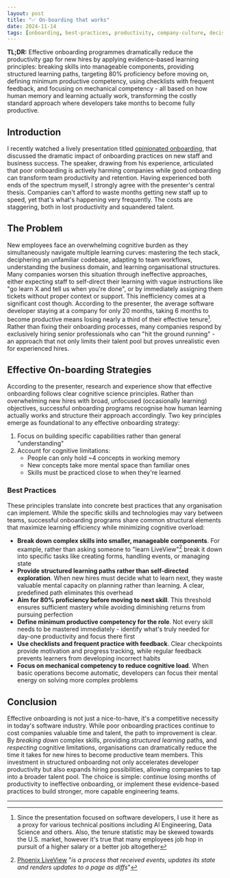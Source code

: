 ```yaml
---
layout: post
title: "✅ On-boarding that works"
date: 2024-11-14
tags: [onboarding, best-practices, productivity, company-culture, decision-making, talent, learning, efficiency]
---
```


**TL;DR:** Effective onboarding programmes dramatically reduce the productivity gap for new hires by applying evidence-based learning principles: breaking skills into manageable components, providing structured learning paths, targeting 80% proficiency before moving on, defining minimum productive competency, using checklists with frequent feedback, and focusing on mechanical competency - all based on how human memory and learning actually work, transforming the costly standard approach where developers take months to become fully productive. 
<!--more-->

## Introduction
I recently watched a lively presentation titled [opinionated onboarding](https://www.youtube.com/watch?v=Og7NzaVpceE), that discussed the dramatic impact of onboarding practices on new staff and business success. The speaker, drawing from his experience, articulated that poor onboarding is actively harming companies while good onboarding can transform team productivity and retention.
Having experienced both ends of the spectrum myself, I strongly agree with the presenter's central thesis. Companies can't afford to waste months getting new staff up to speed, yet that's what's happening very frequently. The costs are staggering, both in lost productivity and squandered talent.

## The Problem
New employees face an overwhelming cognitive burden as they simultaneously navigate multiple learning curves: mastering the tech stack, deciphering an unfamiliar codebase, adapting to team workflows, understanding the business domain, and learning organisational structures. Many companies worsen this situation through ineffective approaches, either expecting staff to self-direct their learning with vague instructions like "go learn X and tell us when you're done", or by immediately assigning them tickets without proper context or support. This inefficiency comes at a significant cost though. According to the presenter, the average software developer staying at a company for only 20 months, taking 6 months to become productive means losing nearly a third of their effective tenure[^1]. Rather than fixing their onboarding processes, many companies respond by exclusively hiring senior professionals who can "hit the ground running" - an approach that not only limits their talent pool but proves unrealistic even for experienced hires.

## Effective On-boarding Strategies
According to the presenter, research and experience show that effective onboarding follows clear cognitive science principles. Rather than overwhelming new hires with broad, unfocused (occasionally learning) objectives, successful onboarding programs recognise how human learning actually works and structure their approach accordingly. Two key principles emerge as foundational to any effective onboarding strategy:

1. Focus on building specific capabilities rather than general "understanding"
2. Account for cognitive limitations:
    - People can only hold ~4 concepts in working memory
    - New concepts take more mental space than familiar ones
    - Skills must be practiced close to when they're learned

### Best Practices
These principles translate into concrete best practices that any organisation can implement. While the specific skills and technologies may vary between teams, successful onboarding programs share common structural elements that maximize learning efficiency while minimizing cognitive overload:

- **Break down complex skills into smaller, manageable components**. For example, rather than asking someone to "learn LiveView"[^2] break it down into specific tasks like creating forms, handling events, or managing state 
- **Provide structured learning paths rather than self-directed exploration**. When new hires must decide what to learn next, they waste valuable mental capacity on planning rather than learning. A clear, predefined path eliminates this overhead 
- **Aim for 80% proficiency before moving to next skill**. This threshold ensures sufficient mastery while avoiding diminishing returns from pursuing perfection 
- **Define minimum productive competency for the role**. Not every skill needs to be mastered immediately - identify what's truly needed for day-one productivity and focus there first 
- **Use checklists and frequent practice with feedback**. Clear checkpoints provide motivation and progress tracking, while regular feedback prevents learners from developing incorrect habits 
- **Focus on mechanical competency to reduce cognitive load**. When basic operations become automatic, developers can focus their mental energy on solving more complex problems 

## Conclusion
Effective onboarding is not just a nice-to-have, it's a competitive necessity in today's software industry. While poor onboarding practices continue to cost companies valuable time and talent, the path to improvement is clear. By _breaking down_ complex skills, providing _structured learning_ paths, and _respecting_ cognitive limitations, organisations can dramatically reduce the time it takes for new hires to become productive team members. This investment in structured onboarding not only accelerates developer productivity but also expands hiring possibilities, allowing companies to tap into a broader talent pool. The choice is simple: continue losing months of productivity to ineffective onboarding, or implement these evidence-based practices to build stronger, more capable engineering teams.


---
[^1]: Since the presentation focused on software developers, I use it here as a proxy for various technical positions including AI Engineering, Data Science and others. Also, the tenure statistic may be skewed towards the U.S. market, however it's true that many employees job hop in pursuit of a higher salary or a better job altogether   
[^2]: [Phoenix LiveView](https://hexdocs.pm/phoenix_live_view/Phoenix.LiveView.html) "_is a process that received events, updates its state and renders updates to a page as diffs_"
